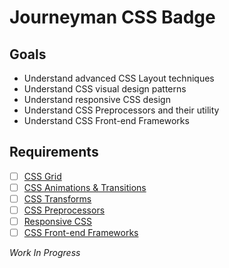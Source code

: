 # Journeyman CSS Badge

## Goals

- Understand advanced CSS Layout techniques
- Understand CSS visual design patterns
- Understand responsive CSS design
- Understand CSS Preprocessors and their utility
- Understand CSS Front-end Frameworks

## Requirements

- [ ] [CSS Grid](#)
- [ ] [CSS Animations & Transitions](#)
- [ ] [CSS Transforms](#)
- [ ] [CSS Preprocessors](#)
- [ ] [Responsive CSS](#)
- [ ] [CSS Front-end Frameworks](#)

*Work In Progress*